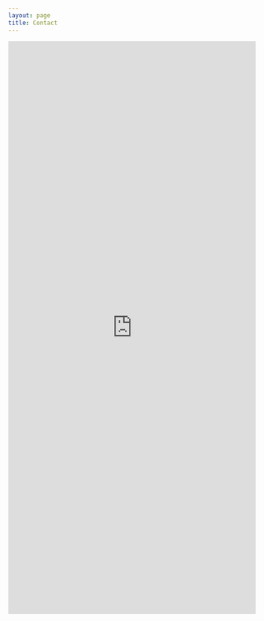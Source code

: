 ```yaml
---
layout: page
title: Contact
---
```


<iframe src="https://docs.google.com/forms/d/e/1FAIpQLSc6aZf_E6O70H9Oeuv9c_fVaJgF0jS7EwyLq5BDd78vwAr09w/viewform?embedded=true" width="100%" height="1166" frameborder="0" marginheight="0" marginwidth="0">Chargement en cours...</iframe>
